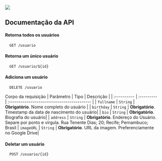 ![](https://i.imgur.com/pjtwSWS.png)


## Documentação da API

#### Retorna todos os usuários

```http
  GET /usuario
```

#### Retorna um único usuário

```http
  GET /usuario/${id}
```
#### Adiciona um usuário

```http
  DELETE /usuario
```

Corpo da requisição
| Parâmetro  | Tipo | Descrição |
| :---------- | :--------- | :------------------------------------------ |
| `fullname`      | `String` | **Obrigatório**. Nome completo do usuário |
| `birthday`      | `String` | **Obrigatório**. Timestamp da data de nascimento do usuário|
| `bio`      | `String` | **Obrigatório**. Biografia do usuário|
| `address`      | `String` | **Obrigatório**. Endereço do Usuário. Separe por ponto e vírgula. Rua Tenente Dias; 20; Recife; Pernambuco; Brasil
| `imageURL`      | `String` | **Obrigatório**. URL da imagem. Preferenciamente no Google Drive|

#### Deletar um usuário

```http
  POST /usuario/{id}
```

